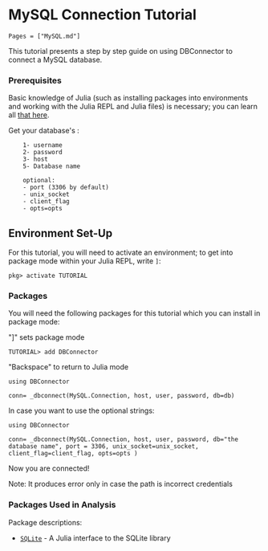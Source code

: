 # MySQL Connection Tutorial 

```@contents
Pages = ["MySQL.md"]
```

This tutorial presents a step by step guide on using DBConnector to connect a MySQL database.

### Prerequisites

Basic knowledge of Julia (such as installing packages into environments and working with the Julia REPL and Julia files) is necessary; you can learn all [that here](https://pkgdocs.julialang.org/v1/getting-started/).

Get your database's :

        1- username
        2- password
        3- host
        5- Database name

        optional:
        - port (3306 by default)
        - unix_socket 
        - client_flag
        - opts=opts 


## Environment Set-Up 

For this tutorial, you will need to activate an environment; to get into package mode within your Julia REPL, write `]`:

```julia-repl
pkg> activate TUTORIAL
```


### Packages 



You will need the following packages for this tutorial which you can install in package mode:

"]" sets package mode

```julia-repl
TUTORIAL> add DBConnector
```

"Backspace" to return to Julia mode

```
using DBConnector

conn= _dbconnect(MySQL.Connection, host, user, password, db=db)

```
In case you want to use the optional strings:

```
using DBConnector

conn= _dbconnect(MySQL.Connection, host, user, password, db="the database name", port = 3306, unix_socket=unix_socket, client_flag=client_flag, opts=opts )

```

Now you are connected!

Note: It produces error only in case the path is incorrect credentials

### Packages Used in Analysis

Package descriptions:

- [`SQLite`](https://github.com/JuliaDatabases/SQLite.jl) - A Julia interface to the SQLite library